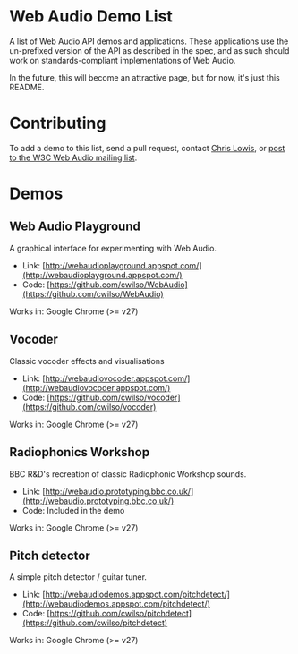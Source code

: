 Web Audio Demo List
=========

A list of Web Audio API demos and applications. These applications use
the un-prefixed version of the API as described in the spec, and as
such should work on standards-compliant implementations of Web Audio.

In the future, this will become an attractive page, but for now, it's
just this README.

# Contributing

To add a demo to this list, send a pull request, contact
[Chris Lowis](http://github.com/chrislo), or
[post to the W3C Web Audio mailing list](mailto:public-audio@w3.org).

# Demos

## Web Audio Playground

A graphical interface for experimenting with Web Audio.

 - Link: [http://webaudioplayground.appspot.com/](http://webaudioplayground.appspot.com/)
 - Code: [https://github.com/cwilso/WebAudio](https://github.com/cwilso/WebAudio)

Works in: Google Chrome (>= v27)

## Vocoder

Classic vocoder effects and visualisations

 - Link: [http://webaudiovocoder.appspot.com/](http://webaudiovocoder.appspot.com/)
 - Code: [https://github.com/cwilso/vocoder](https://github.com/cwilso/vocoder)

Works in: Google Chrome (>= v27)

## Radiophonics Workshop

BBC R&D's recreation of classic Radiophonic Workshop sounds.

 - Link: [http://webaudio.prototyping.bbc.co.uk/](http://webaudio.prototyping.bbc.co.uk/)
 - Code: Included in the demo

Works in: Google Chrome (>= v27)

## Pitch detector

A simple pitch detector / guitar tuner.

 - Link: [http://webaudiodemos.appspot.com/pitchdetect/](http://webaudiodemos.appspot.com/pitchdetect/)
 - Code: [https://github.com/cwilso/pitchdetect](https://github.com/cwilso/pitchdetect)

Works in: Google Chrome (>= v27)
